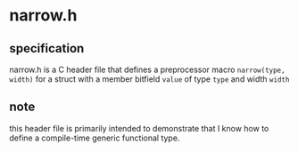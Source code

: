 # narrow.h

## specification

narrow.h is a C header file that defines a preprocessor macro ```narrow(type, width)``` for a struct with a member bitfield ```value``` of type ```type``` and width ```width```

## note

this header file is primarily intended to demonstrate that I know how to define a compile-time generic functional type.
